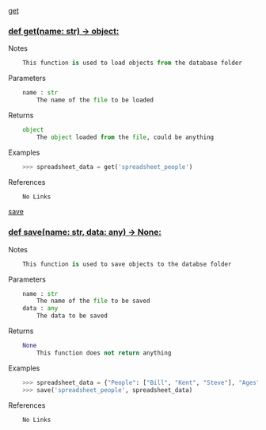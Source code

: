 [get](#get)

### [def get(name: str) -> object:](./toolbox/database.py#L8) ###

Notes

```python
    This function is used to load objects from the database folder
```

Parameters

```python
    name : str
        The name of the file to be loaded
```

Returns

```python
    object
        The object loaded from the file, could be anything
```

Examples

```python
    >>> spreadsheet_data = get('spreadsheet_people')
```

References

```python
    No Links
```

[save](#save)

### [def save(name: str, data: any) -> None:](./toolbox/database.py#L39) ###

Notes

```python
    This function is used to save objects to the databse folder
```

Parameters

```python
    name : str
        The name of the file to be saved
    data : any
        The data to be saved
```

Returns

```python
    None
        This function does not return anything
```

Examples

```python
    >>> spreadsheet_data = {"People": ["Bill", "Kent", "Steve"], "Ages": [20, 30, 40]}
    >>> save('spreadsheet_people', spreadsheet_data)
```

References

```python
    No Links
```

